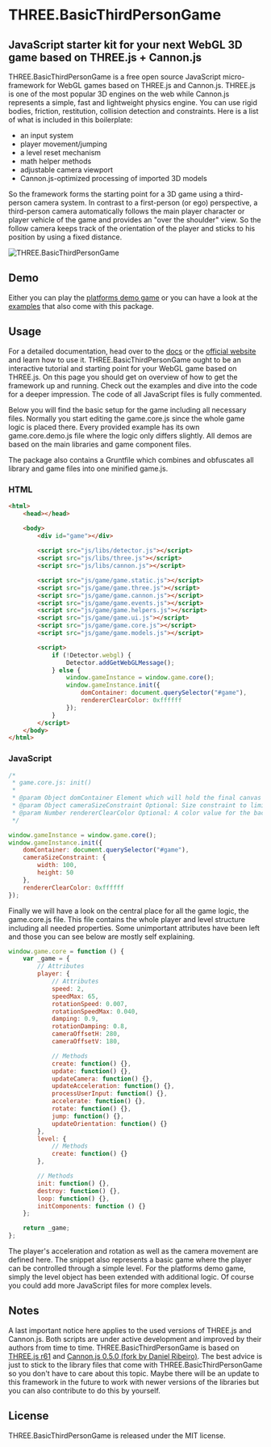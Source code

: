 # THREE.BasicThirdPersonGame

## JavaScript starter kit for your next WebGL 3D game based on THREE.js + Cannon.js

THREE.BasicThirdPersonGame is a free open source JavaScript micro-framework for WebGL games based on THREE.js and Cannon.js. THREE.js is one of the most popular 3D engines on the web while Cannon.js represents a simple, fast and lightweight physics engine. You can use rigid bodies, friction, restitution, collision detection and constraints.
Here is a list of what is included in this boilerplate:

* an input system
* player movement/jumping
* a level reset mechanism
* math helper methods
* adjustable camera viewport
* Cannon.js-optimized processing of imported 3D models

So the framework forms the starting point for a 3D game using a third-person camera system. In contrast to a first-person (or ego) perspective, a third-person camera automatically follows the main player character or player vehicle of the game and provides an "over the shoulder" view. So the follow camera keeps track of the orientation of the player and sticks to his position by using a fixed distance.

![THREE.BasicThirdPersonGame](http://matthias-schuetz.github.io/three-basicthirdpersongame/three-basicthirdpersongame.png "THREE.BasicThirdPersonGame")

## Demo
Either you can play the <a href="http://matthiasschuetz.com/webgl-platforms-game">platforms demo game</a> or you can have a look at the <a href="http://matthiasschuetz.com/three-basicthirdpersongame/examples">examples</a> that also come with this package.

## Usage

For a detailed documentation, head over to the [docs](docs/DOCS.md) or the <a href="http://matthiasschuetz.com/three-basicthirdpersongame/docs">official website</a> and learn how to use it. THREE.BasicThirdPersonGame ought to be an interactive tutorial and starting point for your WebGL game based on THREE.js. On this page you should get on overview of how to get the framework up and running. Check out the examples and dive into the code for a deeper impression. The code of all JavaScript files is fully commented.

Below you will find the basic setup for the game including all necessary files. Normally you start editing the game.core.js since the whole game logic is placed there. Every provided example has its own game.core.demo.js file where the logic only differs slightly. All demos are based on the main libraries and game component files.

The package also contains a Gruntfile which combines and obfuscates all library and game files into one minified game.js.

### HTML

```html
<html>
	<head></head>

	<body>
    	<div id="game"></div>
    
		<script src="js/libs/detector.js"></script>
		<script src="js/libs/three.js"></script>
		<script src="js/libs/cannon.js"></script>

		<script src="js/game/game.static.js"></script>
		<script src="js/game/game.three.js"></script>
		<script src="js/game/game.cannon.js"></script>
		<script src="js/game/game.events.js"></script>
		<script src="js/game/game.helpers.js"></script>
		<script src="js/game/game.ui.js"></script>
		<script src="js/game/game.core.js"></script>
		<script src="js/game/game.models.js"></script>

		<script>
			if (!Detector.webgl) {
				Detector.addGetWebGLMessage();
			} else {
				window.gameInstance = window.game.core();
				window.gameInstance.init({
					domContainer: document.querySelector("#game"),
					rendererClearColor: 0xffffff
				});
			}
		</script>
    </body>
</html>
```

### JavaScript

```javascript
/*
 * game.core.js: init()
 * 
 * @param Object domContainer Element which will hold the final canvas element of THREE.js
 * @param Object cameraSizeConstraint Optional: Size constraint to limit viewport e.g. for a user interface
 * @param Number rendererClearColor Optional: A color value for the background color of the THREE.js canvas
 */

window.gameInstance = window.game.core();
window.gameInstance.init({
	domContainer: document.querySelector("#game"),
    cameraSizeConstraint: {
    	width: 100,
        height: 50
    },
	rendererClearColor: 0xffffff
});
```

Finally we will have a look on the central place for all the game logic, the game.core.js file. This file contains the whole player and level structure including all needed properties. Some unimportant attributes have been left and those you can see below are mostly self explaining.

```javascript
window.game.core = function () {
    var _game = {
        // Attributes
        player: {
            // Attributes
            speed: 2,
            speedMax: 65,
            rotationSpeed: 0.007,
            rotationSpeedMax: 0.040,
            damping: 0.9,
            rotationDamping: 0.8,
            cameraOffsetH: 280,
            cameraOffsetV: 180,

            // Methods
            create: function() {},
            update: function() {},
            updateCamera: function() {},
            updateAcceleration: function() {},
            processUserInput: function() {},
            accelerate: function() {},
            rotate: function() {},
            jump: function() {},
            updateOrientation: function() {}
        },
        level: {
            // Methods
            create: function() {}
        },

        // Methods
        init: function() {},
        destroy: function() {},
        loop: function() {},
        initComponents: function () {}
    };

    return _game;
};
```

The player's acceleration and rotation as well as the camera movement are defined here. The snippet also represents a basic game where the player can be controlled through a simple level. For the platforms demo game, simply the level object has been extended with additional logic. Of course you could add more JavaScript files for more complex levels.

## Notes

A last important notice here applies to the used versions of THREE.js and Cannon.js. Both scripts are under active development and improved by their authors from time to time. THREE.BasicThirdPersonGame is based on <a href="https://github.com/mrdoob/three.js/tree/r61">THREE.js r61</a> and <a href="https://github.com/danielribeiro/cannon.js/">Cannon.js 0.5.0 (fork by Daniel Ribeiro)</a>. The best advice is just to stick to the library files that come with THREE.BasicThirdPersonGame so you don't have to care about this topic. Maybe there will be an update to this framework in the future to work with newer versions of the libraries but you can also contribute to do this by yourself.

## License

THREE.BasicThirdPersonGame is released under the MIT license.